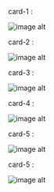 card-1 :

![image alt]()

card-2 :

![image alt]()

card-3 :

![image alt]()

card-4 :

![image alt]()


card-5 :

![image alt]()

card-5 :

![image alt]()
